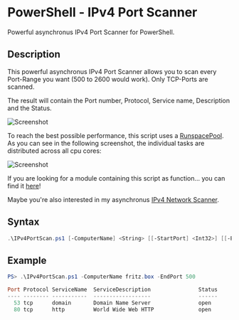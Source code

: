 # PowerShell - IPv4 Port Scanner

Powerful asynchronus IPv4 Port Scanner for PowerShell.

## Description

This powerful asynchronus IPv4 Port Scanner allows you to scan every Port-Range you want (500 to 2600 would work). Only TCP-Ports are scanned.

The result will contain the Port number, Protocol, Service name, Description and the Status.

![Screenshot](Documentation/Images/IPv4PortScan.png?raw=true "IPv4PortScan")

To reach the best possible performance, this script uses a [RunspacePool](https://msdn.microsoft.com/en-US/library/system.management.automation.runspaces.runspacepool(v=vs.85).aspx). As you can see in the following screenshot, the individual tasks are distributed across all cpu cores:

![Screenshot](Documentation/Images/IPv4PortScan_CPUusage.png?raw=true "CPU usage")

If you are looking for a module containing this script as function... you can find it [here](https://github.com/BornToBeRoot/PowerShell)!

Maybe you're also interested in my asynchronus [IPv4 Network Scanner](https://github.com/BornToBeRoot/PowerShell_IPv4NetworkScanner).

## Syntax

```powershell
.\IPv4PortScan.ps1 [-ComputerName] <String> [[-StartPort] <Int32>] [[-EndPort] <Int32>] [[-Threads] <Int32>] [[-Force]] [<CommonParameters>]
```

## Example

```powershell
PS> .\IPv4PortScan.ps1 -ComputerName fritz.box -EndPort 500

Port Protocol ServiceName  ServiceDescription               Status
---- -------- -----------  ------------------               ------
  53 tcp      domain       Domain Name Server               open
  80 tcp      http         World Wide Web HTTP              open
``` 